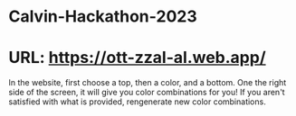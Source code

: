 # Calvin-Hackathon-2023
# URL: https://ott-zzal-al.web.app/

In the website, first choose a top, then a color, and a bottom. One the right side of the screen, it will give you color combinations for you! If you aren't satisfied with what is provided, rengenerate new color combinations. 
